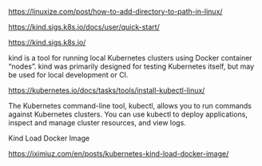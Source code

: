 https://linuxize.com/post/how-to-add-directory-to-path-in-linux/

https://kind.sigs.k8s.io/docs/user/quick-start/

https://kind.sigs.k8s.io/


kind is a tool for running local Kubernetes clusters using Docker container “nodes”.
kind was primarily designed for testing Kubernetes itself, but may be used for local development or CI.

https://kubernetes.io/docs/tasks/tools/install-kubectl-linux/

The Kubernetes command-line tool, kubectl, allows you to run commands against Kubernetes clusters. You can use kubectl to deploy applications, inspect and manage cluster resources, and view logs. 


Kind Load Docker Image

https://iximiuz.com/en/posts/kubernetes-kind-load-docker-image/
